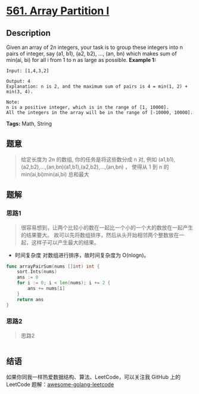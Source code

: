# [561. Array Partition I][title]

## Description

Given an array of 2n integers, your task is to group these integers into n pairs of integer, say (a1, b1), (a2, b2), ..., (an, bn) which makes sum of min(ai, bi) for all i from 1 to n as large as possible.
**Example 1:**

```
Input: [1,4,3,2]

Output: 4
Explanation: n is 2, and the maximum sum of pairs is 4 = min(1, 2) + min(3, 4).

Note:
n is a positive integer, which is in the range of [1, 10000].
All the integers in the array will be in the range of [-10000, 10000].
```
**Tags:** Math, String

## 题意
> 给定长度为 2n 的数组, 你的任务是将这些数分成 n 对, 例如 (a1,b1),(a2,b2),…,(an,bn)(a1,b1),(a2,b2),…,(an,bn) ，
>使得从 1 到 n 的 min(ai,bi)min(ai,bi) 总和最大

## 题解

### 思路1
> 很容易想到，让两个比较小的数在一起比一个小的一个大的数放在一起产生的结果要大。
  故可以先将数组排序，然后从头开始相邻两个整数放在一起，这样子可以产生最大的结果。

- 时间复杂度
对数组进行排序，故时间复杂度为 O(nlogn)。

```go
func arrayPairSum(nums []int) int {
	sort.Ints(nums)
	ans := 0
	for i := 0; i < len(nums); i += 2 {
		ans += nums[i]
	}
	return ans
}
```

### 思路2
> 思路2
```go

```

## 结语

如果你同我一样热爱数据结构、算法、LeetCode，可以关注我 GitHub 上的 LeetCode 题解：[awesome-golang-leetcode][me]

[title]: https://leetcode.com/problems/array-partition-i/
[me]: https://github.com/kylesliu/awesome-golang-leetcode
